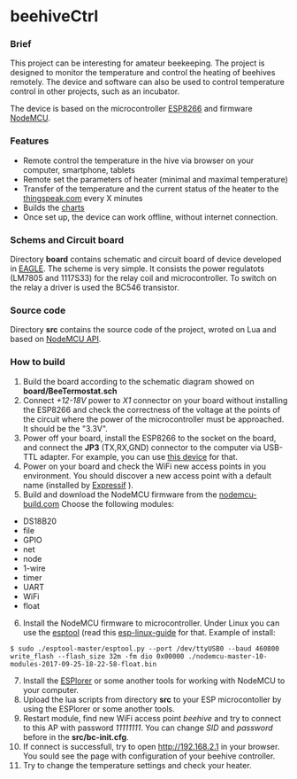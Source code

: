 # beehiveCtrl


### Brief
This project can be interesting for amateur beekeeping. The project is designed to monitor the temperature and control the heating of beehives remotely. The device and software can also be used to control temperature control in other projects, such as an incubator.

The device is based on the microcontroller [ESP8266](http://www.esp8266.com) and firmware [NodeMCU](https://en.wikipedia.org/wiki/NodeMCU).

### Features
 * Remote control the temperature in the hive via browser on your computer, smartphone, tablets
 * Remote set the parameters of heater (minimal and maximal temperature)
 * Transfer of the temperature and the current status of the heater to the [thingspeak.com](http://thingspeak.com) every X minutes
 * Builds the [charts](https://thingspeak.com/channels/185299)
 * Once set up, the device can work offline, without internet connection.
 

### Schems and Circuit board
Directory **board** contains schematic and circuit board of device developed in [EAGLE](https://www.autodesk.com/products/eagle/overview). 
The scheme is very simple. It consists the power regulatots (LM7805 and 1117S33) for the relay coil and microcontroller. To switch on the relay a driver is used the BC546 transistor.


### Source code
Directory **src** contains the source code of the project, wroted on Lua and based on [NodeMCU API](https://nodemcu.readthedocs.io/en/master/).


### How to build
1. Build the board according to the schematic diagram showed on **board/BeeTermostat.sch**
2. Connect *+12-18V* power to *X1* connector on your board without installing the ESP8266 and check the correctness of the voltage at the points of the circuit where the power of the microcontroller must be approached. It should be the "3.3V".
3. Power off your board, install the ESP8266 to the socket on the board, and connect the **JP3** (TX,RX,GND) connector to the computer via USB-TTL adapter. For example, you can use [this device](http://www.instructables.com/id/USB-to-TTL-Converter-PL2303HX/) for that.
4. Power on your board and check the WiFi new access points in you environment. You should discover a new access point with a default name (installed by [Expressif](https://www.espressif.com/) ).
5. Build and download the NodeMCU firmware from the [nodemcu-build.com](https://nodemcu-build.com/) Choose the following modules:
 - DS18B20
 - file
 - GPIO
 - net
 - node
 - 1-wire
 - timer
 - UART
 - WiFi
 - float

6. Install the NodeMCU firmware to microcontroller. Under Linux you can use the [esptool](https://github.com/espressif/esptool) (read this [esp-linux-guide](http://www.whatimade.today/flashing-the-nodemcu-firmware-on-the-esp8266-linux-guide/) for that. Example of install:
```
$ sudo ./esptool-master/esptool.py --port /dev/ttyUSB0 --baud 460800 write_flash --flash_size 32m -fm dio 0x00000 ./nodemcu-master-10-modules-2017-09-25-18-22-58-float.bin
```

7. Install the [ESPlorer](https://esp8266.ru/esplorer/) or some another tools for working with NodeMCU to your computer.
8. Upload the lua scripts from directory **src** to your ESP microcontoller by using the ESPlorer or some another tools.
9. Restart module, find new WiFi access point *beehive* and try to connect to this AP with password *11111111*. You can change *SID* and *password* before in the **src/bc-init.cfg**.
10. If connect is successfull, try to open http://192.168.2.1 in your browser. You sould see the page with configuration of your beehive controller.
11. Try to change the temperature settings and check your heater.





